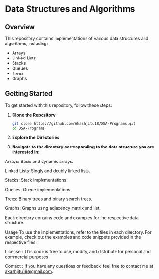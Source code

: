 # Data Structures and Algorithms

## Overview

This repository contains implementations of various data structures and algorithms, including:

- Arrays
- Linked Lists
- Stacks
- Queues
- Trees
- Graphs

## Getting Started

To get started with this repository, follow these steps:

1. **Clone the Repository**

   ```bash
   git clone https://github.com/Akashjitu18/DSA-Programs.git
   cd DSA-Programs

2. **Explore the Directories**

3. **Navigate to the directory corresponding to the data structure you are interested in**:

Arrays: Basic and dynamic arrays.

Linked Lists: Singly and doubly linked lists.

Stacks: Stack implementations.

Queues: Queue implementations.

Trees: Binary trees and binary search trees.

Graphs: Graphs using adjacency matrix and list.

Each directory contains code and examples for the respective data structure.

Usage
To use the implementations, refer to the files in each directory. For example, check out the examples and code snippets provided in the respective files.


License :
This code is free to use, modify, and distribute for personal and commercial purposes

Contact :
If you have any questions or feedback, feel free to contact me at akashjitu18@gmail.com.
